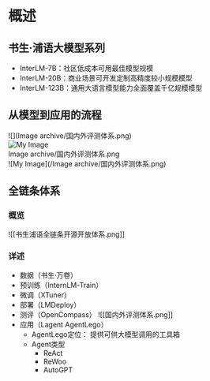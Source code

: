 # 概述 
## 书生·浦语大模型系列
- InterLM-7B：社区低成本可用最佳模型规模
- InterLM-20B：商业场景可开发定制高精度较小规模模型
- InterLM-123B：通用大语言模型能力全面覆盖千亿规模模型
## 从模型到应用的流程
![](Image archive/国内外评测体系.png)  
![My Image](/path/to/your/image.png)  
Image archive/国内外评测体系.png  
![My Image](/Image archive/国内外评测体系.png)  
## 全链条体系
### 概览
![[书生浦语全链条开源开放体系.png]]
### 详述
- 数据（书生·万卷）
- 预训练（InternLM-Train）
- 微调（XTuner）
- 部署（LMDeploy）
- 测评（OpenCompass）
    ![[国内外评测体系.png]]
- 应用（Lagent AgentLego）
	- AgentLego定位：
		提供可供大模型调用的工具箱
	- Agent类型
		- ReAct
		- ReWoo
		- AutoGPT
	
